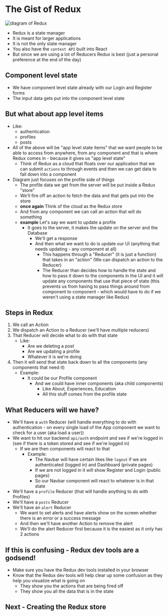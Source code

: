 # The Gist of Redux
![diagram of Redux](https://i.imgur.com/PzBN2Cg.png)

* Redux is a state manager
* It is meant for larger applications
* It is not the only state manager
* You also have the `context API` built into React
* But since we are using a lot of Reducers Redux is best (just a personal preference at the end of the day)

## Component level state
* We have component level state already with our Login and Register forms
* The input data gets put into the component level state

## But what about app level items
* Like:
    - authentication
    - profiles
    - posts
* All of the above will be "app level state items" that we want people to be able to access from anywhere, from any component and that is where Redux comes in - because it gives us "app level state"
    - Think of Redux as a cloud that floats over our application that we can submit `actions` to through events and then we can get data to fall down into a component
* Diagram just focuses on the profile side of things
    - The profile data we get from the server will be put inside a Redux "store"
    - We'll fire off an action to fetch the data and that gets put into the store
    - **once again** Think of the cloud as the Redux store
    - And from any component we can call an action that will do something
    - **example** Let's say we want to update a profile
        + It goes to the server, it makes the update on the server and the Database
            * We'll get a response
            * And then what we want to do is update our UI (anything that needs updating - any component at all)
                - This happens through a "Reducer" (it is just a function) that takes in an "action" (We can dispatch an action to the Reducer)
                - The Reducer than decides how to handle the state and how to pass it down to the components in the UI and it will update any components that use that piece of state (this prevents us from having to pass things around from component to component - which would have to do if we weren't using a state manager like Redux)

## Steps in Redux
1. We call an Action
2. We dispatch an Action to a Reducer (we'll have multiple reducers)
3. That Reducer will decide what to do with that state
    * Like:
        - Are we deleting a post
        - Are we updating a profile
        - Whatever it is we're doing
4. Then it will send that state back down to all the components (any components that need it)
    * Example:
        - It could be our Profile component
            + And we could have inner components (aka child components)
                * Like About, Experiences, Education
                * All this stuff comes from the profile state

## What Reducers will we have?
* We'll have a `auth` Reducer (will handle everything to do with authentication - on every single load of the App component we want to check for a user (aka load a user))
* We want to hit our backend `api/auth` endpoint and see if we're logged in (see if there is a token stored and see if we're logged in)
    - If we are then components will react to that
        + Example:
            * The Navbar will have certain likes like `logout` if we are authenticated (logged in) and Dashboard (private pages)
            * If we are not logged in it will show Register and Login (public pages)
            * So our Navbar component will react to whatever is in that state
* We'll have a `profile` Reducer (that will handle anything to do with Profiles)
* We'll have a `posts` Reducer
* We'll have an `alert` Reducer
    - We want to set alerts and have alerts show on the screen whether there is an error or a success message
    - And then we'll have another Action to remove the alert
    - We'll do the alert Reducer first because it is the easiest as it only has 2 actions

## If this is confusing - Redux dev tools are a godsend!
* Make sure you have the Redux dev tools installed in your browser
* Know that the Redux dev tools will help clear up some confusion as they help you visualize what is going on
    - They show you the actions that are being fired off
    - They show you all the data that is in the state

## Next - Creating the Redux store
